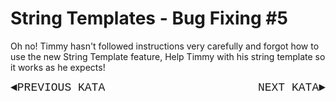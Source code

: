 <h1>String Templates - Bug Fixing #5</h1>
<p>
Oh no! Timmy hasn't followed instructions very carefully and forgot how to use the new String Template feature, Help Timmy with his string template so it works as he expects!
</p>


<p style="text-align:left;">
    <font face="Courier New" size="4">
    <A HREF="http://www.codewars.com/kata/55c7f90ac8025ebee1000062" style="text-decoration: none;">◄PREVIOUS KATA</A>
    </font>
  <span style="float:right;">
    <font face="Courier New" size="4" >
      <A HREF="http://www.codewars.com/kata/55c933c115a8c426ac000082" style="text-decoration: none;">NEXT KATA► 
      </A>
    </font>
  </span>
</p>

